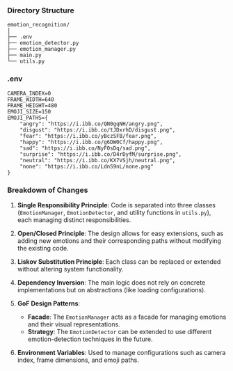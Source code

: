 
### Directory Structure
```
emotion_recognition/
│
├── .env
├── emotion_detector.py
├── emotion_manager.py
├── main.py
└── utils.py
```

### .env
```env
CAMERA_INDEX=0
FRAME_WIDTH=640
FRAME_HEIGHT=480
EMOJI_SIZE=150
EMOJI_PATHS={
    "angry": "https://i.ibb.co/QN0gqNH/angry.png",
    "disgust": "https://i.ibb.co/tJDxrhD/disgust.png",
    "fear": "https://i.ibb.co/yBczSFB/fear.png",
    "happy": "https://i.ibb.co/g6DW0Cf/happy.png",
    "sad": "https://i.ibb.co/NyF0sDq/sad.png",
    "surprise": "https://i.ibb.co/D4rDyfM/surprise.png",
    "neutral": "https://i.ibb.co/KX7VSjh/neutral.png",
    "none": "https://i.ibb.co/LdnS9nL/none.png"
}
```


### Breakdown of Changes
1. **Single Responsibility Principle**: Code is separated into three classes (`EmotionManager`, `EmotionDetector`, and utility functions in `utils.py`), each managing distinct responsibilities.
   
2. **Open/Closed Principle**: The design allows for easy extensions, such as adding new emotions and their corresponding paths without modifying the existing code.

3. **Liskov Substitution Principle**: Each class can be replaced or extended without altering system functionality.

4. **Dependency Inversion**: The main logic does not rely on concrete implementations but on abstractions (like loading configurations).

5. **GoF Design Patterns**: 
   - **Facade**: The `EmotionManager` acts as a facade for managing emotions and their visual representations.
   - **Strategy**: The `EmotionDetector` can be extended to use different emotion-detection techniques in the future.

6. **Environment Variables**: Used to manage configurations such as camera index, frame dimensions, and emoji paths.

